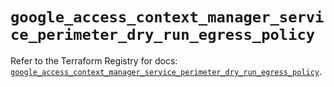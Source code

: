 # `google_access_context_manager_service_perimeter_dry_run_egress_policy`

Refer to the Terraform Registry for docs: [`google_access_context_manager_service_perimeter_dry_run_egress_policy`](https://registry.terraform.io/providers/hashicorp/google-beta/5.41.0/docs/resources/google_access_context_manager_service_perimeter_dry_run_egress_policy).
